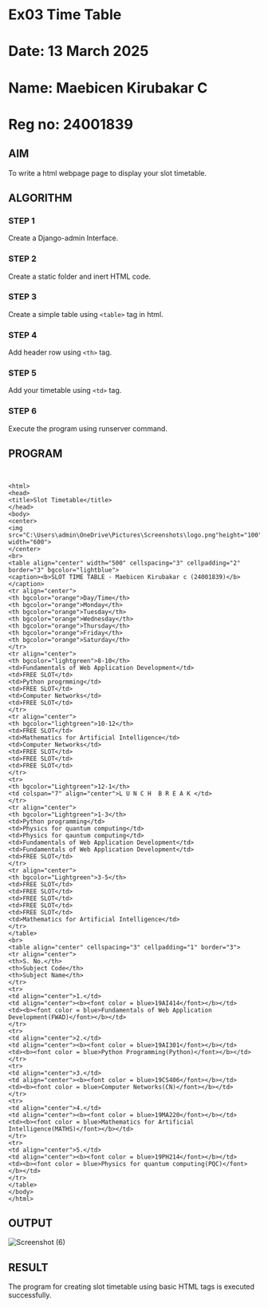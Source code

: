# Ex03 Time Table
# Date: 13 March 2025
# Name: Maebicen Kirubakar C
# Reg no: 24001839

## AIM
To write a html webpage page to display your slot timetable.

## ALGORITHM
### STEP 1
Create a Django-admin Interface.

### STEP 2
Create a static folder and inert HTML code.

### STEP 3
Create a simple table using ```<table>``` tag in html.

### STEP 4
Add header row using ```<th>``` tag.

### STEP 5
Add your timetable using ```<td>``` tag.

### STEP 6
Execute the program using runserver command.

## PROGRAM

```


<html>
<head>
<title>Slot Timetable</title>
</head>
<body>
<center>
<img src="C:\Users\admin\OneDrive\Pictures\Screenshots\logo.png"height="100" width="600">
</center>
<br>
<table align="center" width="500" cellspacing="3" cellpadding="2" border="3" bgcolor="lightblue">
<caption><b>SLOT TIME TABLE - Maebicen Kirubakar c (24001839)</b></caption>
<tr align="center">
<th bgcolor="orange">Day/Time</th>
<th bgcolor="orange">Monday</th>
<th bgcolor="orange">Tuesday</th>
<th bgcolor="orange">Wednesday</th>
<th bgcolor="orange">Thursday</th>
<th bgcolor="orange">Friday</th>
<th bgcolor="orange">Saturday</th>
</tr>
<tr align="center">
<th bgcolor="lightgreen">8-10</th>
<td>Fundamentals of Web Application Development</td>
<td>FREE SLOT</td>
<td>Python progrmming</td>
<td>FREE SLOT</td>
<td>Computer Networks</td>
<td>FREE SLOT</td>
</tr>
<tr align="center">
<th bgcolor="lightgreen">10-12</th>
<td>FREE SLOT</td>
<td>Mathematics for Artificial Intelligence</td>
<td>Computer Networks</td>
<td>FREE SLOT</td>
<td>FREE SLOT</td>
<td>FREE SLOT</td>
</tr>
<tr>
<th bgcolor="Lightgreen">12-1</th>
<td colspan="7" align="center">L U N C H  B R E A K </td>
</tr>
<tr align="center">
<th bgcolor="Lightgreen">1-3</th>
<td>Python programming</td>
<td>Physics for quantum computing</td>
<td>Physics for qauntum computing</td>
<td>Fundamentals of Web Application Development</td>
<td>Fundamentals of Web Application Development</td>
<td>FREE SLOT</td>
</tr>
<tr align="center">
<th bgcolor="Lightgreen">3-5</th>
<td>FREE SLOT</td>
<td>FREE SLOT</td>
<td>FREE SLOT</td>
<td>FREE SLOT</td>
<td>FREE SLOT</td>
<td>Mathematics for Artificial Intelligence</td>
</tr>
</table>
<br>
<table align="center" cellspacing="3" cellpadding="1" border="3">
<tr align="center">
<th>S. No.</th>
<th>Subject Code</th>
<th>Subject Name</th>
</tr>
<tr>
<td align="center">1.</td>
<td align="center"><b><font color = blue>19AI414</font></b></td>
<td><b><font color = blue>Fundamentals of Web Application Development(FWAD)</font></b></td>
</tr>
<tr>
<td align="center">2.</td>
<td align="center"><b><font color = blue>19AI301</font></b></td>
<td><b><font color = blue>Python Programming(Python)</font></b></td>
</tr>
<tr>
<td align="center">3.</td>
<td align="center"><b><font color = blue>19CS406</font></b></td>
<td><b><font color = blue>Computer Networks(CN)</font></b></td>
</tr>
<tr>
<td align="center">4.</td>
<td align="center"><b><font color = blue>19MA220</font></b></td>
<td><b><font color = blue>Mathematics for Artificial Intelligence(MATHS)</font></b></td>
</tr>
<tr>
<td align="center">5.</td>
<td align="center"><b><font color = blue>19PH214</font></b></td>
<td><b><font color = blue>Physics for quantum computing(PQC)</font></b></td>
</tr>
</table>
</body>
</html>

```

## OUTPUT

![Screenshot (6)](https://github.com/user-attachments/assets/a9a7033b-014d-4595-8ad9-df7928c620a2)


## RESULT

The program for creating slot timetable using basic HTML tags is executed successfully.
